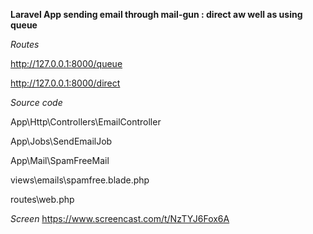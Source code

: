 **Laravel App sending email through mail-gun : direct aw well as using queue**

*Routes*

http://127.0.0.1:8000/queue

http://127.0.0.1:8000/direct

  
*Source code*

App\Http\Controllers\EmailController

App\Jobs\SendEmailJob

App\Mail\SpamFreeMail

views\emails\spamfree.blade.php

routes\web.php

*Screen*
https://www.screencast.com/t/NzTYJ6Fox6A
